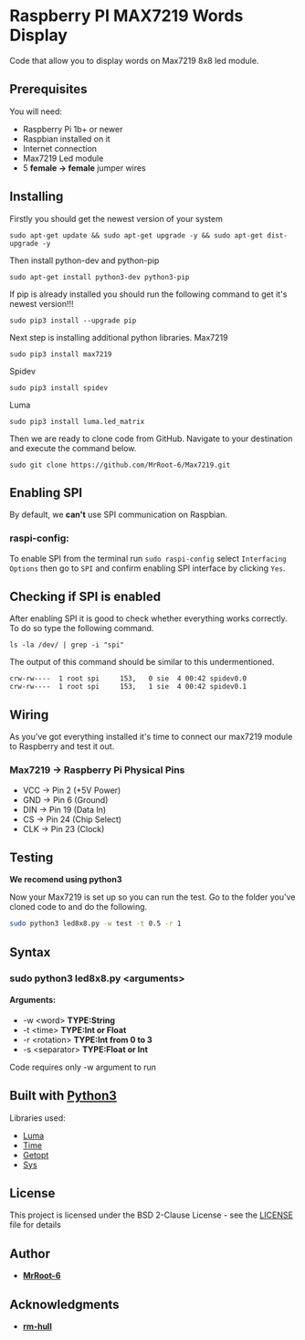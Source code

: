 # Raspberry PI MAX7219 Words Display

Code that allow you to display words on Max7219 8x8 led module.

## Prerequisites

You will need:
* Raspberry Pi 1b+ or newer
* Raspbian installed on it
* Internet connection
* Max7219 Led module
* 5 **female -> female** jumper wires

## Installing

Firstly you should get the newest version of your system
```
sudo apt-get update && sudo apt-get upgrade -y && sudo apt-get dist-upgrade -y
```
Then install python-dev and python-pip
```
sudo apt-get install python3-dev python3-pip
```
If pip is already installed you should run the following command to get it's newest version!!!
```
sudo pip3 install --upgrade pip
```
Next step is installing additional python libraries.
Max7219
```
sudo pip3 install max7219
```
Spidev
```
sudo pip3 install spidev
```
Luma
```
sudo pip3 install luma.led_matrix
```
Then we are ready to clone code from GitHub.
Navigate to your destination and execute the command below.
```
sudo git clone https://github.com/MrRoot-6/Max7219.git
```

## Enabling SPI

By default, we **can't** use SPI communication on Raspbian. 

### raspi-config:
To enable SPI from the terminal run ```sudo raspi-config``` select ```Interfacing Options``` then go to ```SPI```
and confirm enabling SPI interface by clicking ```Yes```.

## Checking if SPI is enabled

After enabling SPI it is good to check whether everything works correctly.
To do so type the following command.
```
ls -la /dev/ | grep -i "spi"
```
The output of this command should be similar to this undermentioned.
```
crw-rw----  1 root spi     153,   0 sie  4 00:42 spidev0.0
crw-rw----  1 root spi     153,   1 sie  4 00:42 spidev0.1
```

## Wiring

As you've got everything installed it's time to connect our max7219 module to Raspberry and test it out.

### Max7219 -> Raspberry Pi Physical Pins
* VCC -> Pin 2  (+5V Power)
* GND -> Pin 6  (Ground)
* DIN -> Pin 19 (Data In)
* CS  -> Pin 24 (Chip Select)
* CLK -> Pin 23 (Clock)

## Testing

**We recomend using python3**

Now your Max7219 is set up so you can run the test.
Go to the folder you've cloned code to and do the following.
```bash
sudo python3 led8x8.py -w test -t 0.5 -r 1
```
## Syntax

### sudo python3 led8x8.py \<arguments>
#### Arguments:
* -w \<word> **TYPE:String**
* -t \<time> **TYPE:Int or Float**
* -r \<rotation> **TYPE:Int from 0 to 3**
* -s \<separator> **TYPE:Float or Int**

Code requires only -w argument to run

## Built with [Python3](https://www.python.org/)
Libraries used:
* [Luma](https://luma-led-matrix.readthedocs.io/)
* [Time](https://docs.python.org/2/library/time.html)
* [Getopt](https://docs.python.org/2/library/getopt.html)
* [Sys](https://docs.python.org/2/library/sys.html)

## License

This project is licensed under the BSD 2-Clause License - see the [LICENSE](LICENSE) file for details

## Author
* [**MrRoot-6**](https://github.com/MrRoot-6)

## Acknowledgments
* [**rm-hull**](https://github.com/rm-hull/luma.led_matrix)
